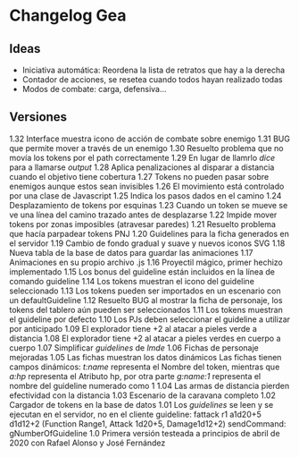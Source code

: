 # Changelog Gea
## Ideas
- Iniciativa automática: Reordena la lista de retratos que hay a la derecha
- Contador de acciones, se resetea cuando todos hayan realizado todas
- Modos de combate: carga, defensiva...

## Versiones

1.32	Interface muestra icono de acción de combate sobre enemigo
1.31	BUG que permite mover a través de un enemigo
1.30	Resuelto problema que no movía los tokens por el path correctamente
1.29	En lugar de llamrlo *dice* para a llamarse *output*
1.28	Aplica penalizaciones al disparar a distancia cuando el objetivo tiene cobertura
1.27	Tokens no pueden pasar sobre enemigos aunque estos sean invisibles
1.26	El movimiento está controlado por una clase de Javascript
1.25	Indica los pasos dados en el camino
1.24	Desplazamiento de tokens por esquinas
1.23	Cuando un token se mueve se ve una línea del camino trazado antes de desplazarse
1.22	Impide mover tokens por zonas imposibles (atravesar paredes)
1.21	Resuelto problema que hacía parpadear tokens PNJ
1.20	Guidelines para la ficha generados en el servidor
1.19	Cambio de fondo gradual y suave y nuevos iconos SVG
1.18	Nueva tabla de la base de datos para guardar las animaciones
1.17	Animaciones en su propio archivo .js
1.16	Proyectil mágico, primer hechizo implementado
1.15	Los bonus del guideline están incluidos en la línea de comando guideline
1.14	Los tokens muestran el icono del guideline seleccionado
1.13	Los tokens pueden ser importados en un escenario con un defaultGuideline
1.12	Resuelto BUG al mostrar la ficha de personaje, los tokens del tablero aún pueden ser seleccionados
1.11	Los tokens muestran el guideline por defecto
1.10	Los PJs deben seleccionar el guideline a utilizar por anticipado
1.09	El explorador tiene +2 al atacar a pieles verde a distancia
1.08	El explorador tiene +2 al atacar a pieles verdes en cuerpo a cuerpo
1.07	Simplificar _guidelines_ de _lmde_
1.06	Fichas de personaje mejoradas
1.05	Las fichas muestran los datos dinámicos
		Las fichas tienen campos dinámicos: _t:name_ representa el Nombre del token, mientras que
		_a:hp_ representa el Atributo hp, por otra parte _g:name:1_ representa el nombre del
		guideline numerado como 1
1.04	Las armas de distancia pierden efectividad con la distancia
1.03	Escenario de la caravana completo
1.02	Cargador de tokens en la base de datos
1.01	Los *guidelines* se leen y se ejecutan en el servidor, no en el cliente
		guideline: fattack r1 a1d20+5 d1d12+2	(Function Range1, Attack 1d20+5, Damage1d12+2)
		sendCommand: gNumberOfGuideline
1.0 	Primera versión testeada a principios de abril de 2020 con Rafael Alonso y José Fernández
